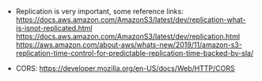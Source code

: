 - Replication is very important, some reference links: https://docs.aws.amazon.com/AmazonS3/latest/dev/replication-what-is-isnot-replicated.html
https://docs.aws.amazon.com/AmazonS3/latest/dev/replication.html
https://aws.amazon.com/about-aws/whats-new/2019/11/amazon-s3-replication-time-control-for-predictable-replication-time-backed-by-sla/


- CORS: https://developer.mozilla.org/en-US/docs/Web/HTTP/CORS
